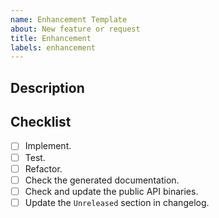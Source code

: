 ```yaml
---
name: Enhancement Template
about: New feature or request
title: Enhancement
labels: enhancement
---
```


## Description

## Checklist

- [ ] Implement.
- [ ] Test.
- [ ] Refactor.
- [ ] Check the generated documentation.
- [ ] Check and update the public API binaries.
- [ ] Update the `Unreleased` section in changelog.
